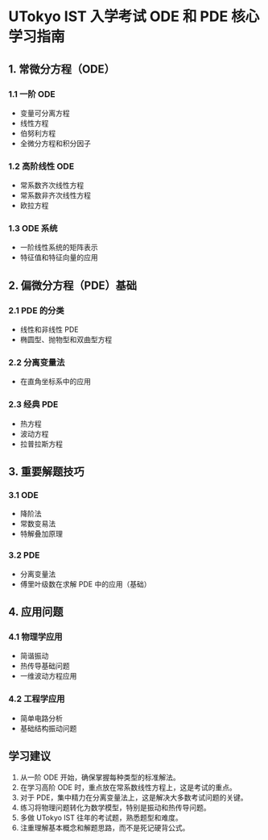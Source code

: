# UTokyo IST 入学考试 ODE 和 PDE 核心学习指南

## 1. 常微分方程（ODE）

### 1.1 一阶 ODE

- 变量可分离方程
- 线性方程
- 伯努利方程
- 全微分方程和积分因子

### 1.2 高阶线性 ODE

- 常系数齐次线性方程
- 常系数非齐次线性方程
- 欧拉方程

### 1.3 ODE 系统

- 一阶线性系统的矩阵表示
- 特征值和特征向量的应用

## 2. 偏微分方程（PDE）基础

### 2.1 PDE 的分类

- 线性和非线性 PDE
- 椭圆型、抛物型和双曲型方程

### 2.2 分离变量法

- 在直角坐标系中的应用

### 2.3 经典 PDE

- 热方程
- 波动方程
- 拉普拉斯方程

## 3. 重要解题技巧

### 3.1 ODE

- 降阶法
- 常数变易法
- 特解叠加原理

### 3.2 PDE

- 分离变量法
- 傅里叶级数在求解 PDE 中的应用（基础）

## 4. 应用问题

### 4.1 物理学应用

- 简谐振动
- 热传导基础问题
- 一维波动方程应用

### 4.2 工程学应用

- 简单电路分析
- 基础结构振动问题

## 学习建议

1. 从一阶 ODE 开始，确保掌握每种类型的标准解法。
2. 在学习高阶 ODE 时，重点放在常系数线性方程上，这是考试的重点。
3. 对于 PDE，集中精力在分离变量法上，这是解决大多数考试问题的关键。
4. 练习将物理问题转化为数学模型，特别是振动和热传导问题。
5. 多做 UTokyo IST 往年的考试题，熟悉题型和难度。
6. 注重理解基本概念和解题思路，而不是死记硬背公式。
